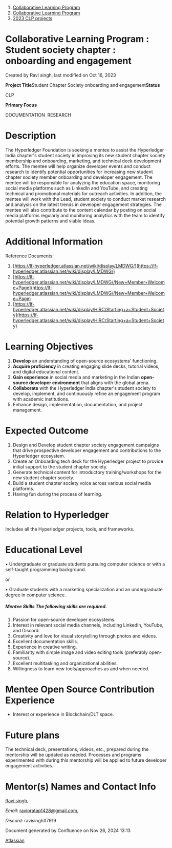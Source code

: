 1. [Collaborative Learning Program](index.html)
2. [Collaborative Learning Program](Collaborative-Learning-Program_20283412.html)
3. [2023 CLP projects](2023-CLP-projects_20295338.html)

# Collaborative Learning Program : Student society chapter : onboarding and engagement

Created by Ravi singh, last modified on Oct 16, 2023

**Project Title**Student Chapter Society onboarding and engagement**Status**

CLP

**Primary Focus**

DOCUMENTATION  RESEARCH

# Description

The Hyperledger Foundation is seeking a mentee to assist the Hyperledger India chapter's student society in improving its new student chapter society membership and onboarding, marketing, and technical deck development efforts. The mentee will help organize developer events and conduct research to identify potential opportunities for increasing new student chapter society member onboarding and developer engagement. The mentee will be responsible for analyzing the education space, monitoring social media platforms such as LinkedIn and YouTube, and creating technical and promotional materials for outreach activities. In addition, the mentee will work with the Lead, student society to conduct market research and analysis on the latest trends in developer engagement strategies. The mentee will also contribute to the content calendar by posting on social media platforms regularly and monitoring analytics with the team to identify potential growth patterns and viable ideas.

# Additional Information

Reference Documents:

1. [https://lf-hyperledger.atlassian.net/wiki/display/LMDWG/](https://lf-hyperledger.atlassian.net/wiki/display/LMDWG/)
2. [https://lf-hyperledger.atlassian.net/wiki/display/LMDWG//New+Member+Welcome+Page](https://lf-hyperledger.atlassian.net/wiki/display/LMDWG//New+Member+Welcome+Page)
3. [https://lf-hyperledger.atlassian.net/wiki/display/HIRC/Starting+a+Student+Society](https://lf-hyperledger.atlassian.net/wiki/display/HIRC/Starting+a+Student+Society)

# Learning Objectives

1. **Develop** an understanding of open-source ecosystems' functioning.
2. **Acquire proficiency** in creating engaging slide decks, tutorial videos, and digital educational content.
3. **Gain experience** in social media and marketing in the Indian **open-source developer environment** that aligns with the global arena.
4. **Collaborate** with the Hyperledger India chapter's student society to develop, implement, and continuously refine an engagement program with academic institutions.
5. Enhance design, implementation, documentation, and project management.

# Expected Outcome

1. Design and Develop student chapter society engagement campaigns that drive prospective developer engagement and contributions to the Hyperledger ecosystem.
2. Create an Onboarding tech deck for the Hyperledger project to provide initial support to the student chapter society.
3. Generate technical content for introductory training/workshops for the new student chapter society.
4. Build a student chapter society voice across various social media platforms.
5. Having fun during the process of learning.

# Relation to Hyperledger

Includes all the Hyperledger projects, tools, and frameworks.

# Educational Level

• Undergraduate or graduate students pursuing computer science or with a self-taught programming background.

or

• Graduate students with a marketing specialization and an undergraduate degree in computer science.

##### Mentee Skills **The following skills are required.**

1. Passion for open-source developer ecosystems.
2. Interest in relevant social media channels, including LinkedIn, YouTube, and Discord.
3. Creativity and love for visual storytelling through photos and videos.
4. Excellent documentation skills.
5. Experience in creative writing.
6. Familiarity with simple image and video editing tools (preferably open-source).
7. Excellent multitasking and organizational abilities.
8. Willingness to learn new tools/approaches as and when needed.

# Mentee Open Source Contribution Experience

- Interest or experience in Blockchain/DLT space.

# Future plans

The technical deck, presentations, videos, etc., prepared during the mentorship will be updated as needed. Processes and programs experimented with during this mentorship will be applied to future developer engagement activities.

# Mentor(s) Names and Contact Info

[Ravi singh](https://lf-hyperledger.atlassian.net/wiki/people/6207b125f5d29a0068fd3a32?ref=confluence),

*Email:* ravipratap1428@gmail.com,

*Discord:* ravisingh#7919

Document generated by Confluence on Nov 26, 2024 13:13

[Atlassian](http://www.atlassian.com/)
